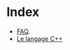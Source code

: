 # Index

 - [FAQ](https://github.com/cpp-faq/cpp-faq/tree/develop/faq/fr-FR/00%20-%20FAQ).
 - [Le langage C++](01%20-%20Le%20langage%20C++/README.md)
